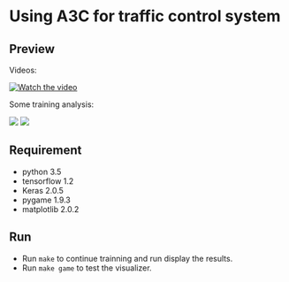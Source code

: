 # Using A3C for traffic control system

## Preview

Videos:

[![Watch the video](https://raw.github.com/juchiast/a3c/master/res/viz.png)](https://www.youtube.com/watch?v=3urE3ubjSEw)

Some training analysis:

<img src="https://raw.github.com/juchiast/a3c/master/res/reward.png"/>

<img src="https://raw.github.com/juchiast/a3c/master/res/loss.png"/>

## Requirement

- python 3.5
- tensorflow 1.2
- Keras 2.0.5
- pygame 1.9.3
- matplotlib 2.0.2

## Run

- Run `make` to continue trainning and run display the results.
- Run `make game` to test the visualizer.
